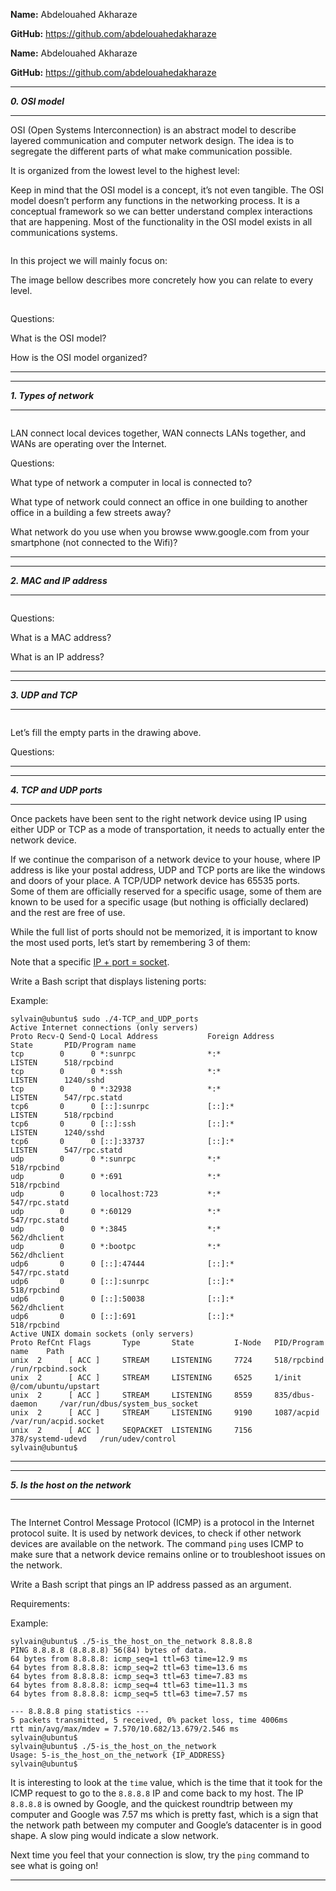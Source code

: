 **Name:** Abdelouahed Akharaze

**GitHub:** https://github.com/abdelouahedakharaze

**Name:** Abdelouahed Akharaze

**GitHub:** https://github.com/abdelouahedakharaze



---

**_0. OSI model_**

---

<p>OSI (Open Systems Interconnection) is an abstract model to describe layered communication and computer network design. The idea is to segregate the different parts of what make communication possible.</p>

<p>It is organized from the lowest level to the highest level:</p>

<p>Keep in mind that the OSI model is a concept, it’s not even tangible. The OSI model doesn’t perform any functions in the networking process.
It is a conceptual framework so we can better understand complex interactions that are happening.
Most of the functionality in the OSI model exists in all communications systems.</p>

<p><img alt="" loading="lazy" src="https://s3.amazonaws.com/alx-intranet.hbtn.io/uploads/medias/2018/6/4e6a0ad87a65d7054248.png?X-Amz-Algorithm=AWS4-HMAC-SHA256&amp;X-Amz-Credential=AKIARDDGGGOUSBVO6H7D%2F20240104%2Fus-east-1%2Fs3%2Faws4_request&amp;X-Amz-Date=20240104T114621Z&amp;X-Amz-Expires=86400&amp;X-Amz-SignedHeaders=host&amp;X-Amz-Signature=2109f6ff3d2b628da10c528fc7f5be1de48ebf1df2277b8a49cc3b89d102f19a" style=""/></p>

<p>In this project we will mainly focus on:</p>

<p>The image bellow describes more concretely how you can relate to every level.</p>

<p><img alt="" loading="lazy" src="https://s3.amazonaws.com/alx-intranet.hbtn.io/uploads/medias/2020/9/0fc96bd99faa7941b18bcae4c5f90c6acd11791d.jpg?X-Amz-Algorithm=AWS4-HMAC-SHA256&amp;X-Amz-Credential=AKIARDDGGGOUSBVO6H7D%2F20240104%2Fus-east-1%2Fs3%2Faws4_request&amp;X-Amz-Date=20240104T114621Z&amp;X-Amz-Expires=86400&amp;X-Amz-SignedHeaders=host&amp;X-Amz-Signature=0379bb0bda616b646938b8568676f18020f70a1697a45fa25d134aa2bcbd6d97" style=""/></p>

<p>Questions:</p>

<p>What is the OSI model?</p>

<p>How is the OSI model organized?</p>

---


---

**_1. Types of network_**

---

<p><img alt="" loading="lazy" src="https://s3.amazonaws.com/alx-intranet.hbtn.io/uploads/medias/2020/9/4b995d4f8078b44afa968d68a98035d2bd7e8fac.jpg?X-Amz-Algorithm=AWS4-HMAC-SHA256&amp;X-Amz-Credential=AKIARDDGGGOUSBVO6H7D%2F20240104%2Fus-east-1%2Fs3%2Faws4_request&amp;X-Amz-Date=20240104T114621Z&amp;X-Amz-Expires=86400&amp;X-Amz-SignedHeaders=host&amp;X-Amz-Signature=c44941353c8d578f80ff239e9c58c67c74d0cc0579b1591cc246efa6ba4f05e2" style=""/></p>

<p>LAN connect local devices together, WAN connects LANs together, and WANs are operating over the Internet.</p>

<p>Questions:</p>

<p>What type of network a computer in local is connected to?</p>

<p>What type of network could connect an office in one building to another office in a building a few streets away?</p>

<p>What network do you use when you browse www.google.com from your smartphone (not connected to the Wifi)?</p>

---


---

**_2. MAC and IP address_**

---

<p><img alt="" loading="lazy" src="https://s3.amazonaws.com/alx-intranet.hbtn.io/uploads/medias/2020/9/1e348ba3bcbb094b02922f821ffeb3d8c5438b7b.jpg?X-Amz-Algorithm=AWS4-HMAC-SHA256&amp;X-Amz-Credential=AKIARDDGGGOUSBVO6H7D%2F20240104%2Fus-east-1%2Fs3%2Faws4_request&amp;X-Amz-Date=20240104T114621Z&amp;X-Amz-Expires=86400&amp;X-Amz-SignedHeaders=host&amp;X-Amz-Signature=165c4ab924c8ea7bd995209c9fbce81054f397f15ed41f14252ad8f27be7fec8" style=""/></p>

<p>Questions:</p>

<p>What is a MAC address?</p>

<p>What is an IP address?</p>

---


---

**_3. UDP and TCP_**

---

<p><img alt="" loading="lazy" src="https://s3.amazonaws.com/alx-intranet.hbtn.io/uploads/medias/2020/9/3d92e3c4a470f8ecf4c73db511fcbbadaa002e1c.jpg?X-Amz-Algorithm=AWS4-HMAC-SHA256&amp;X-Amz-Credential=AKIARDDGGGOUSBVO6H7D%2F20240104%2Fus-east-1%2Fs3%2Faws4_request&amp;X-Amz-Date=20240104T114621Z&amp;X-Amz-Expires=86400&amp;X-Amz-SignedHeaders=host&amp;X-Amz-Signature=43123ff66c4a59e5b1430e311a5c2a106590ada94e086c8ee8aa27a3cd3bf7c9" style=""/></p>

<p>Let’s fill the empty parts in the drawing above.</p>

<p>Questions:</p>

---


---

**_4. TCP and UDP ports_**

---

<p>Once packets have been sent to the right network device using IP using either UDP or TCP as a mode of transportation, it needs to actually enter the network device.</p>

<p>If we continue the comparison of a network device to your house, where IP address is like your postal address, UDP and TCP ports are like the windows and doors of your place. A TCP/UDP network device has 65535 ports. Some of them are officially reserved for a specific usage, some of them are known to be used for a specific usage (but nothing is officially declared) and the rest are free of use.</p>

<p>While the full list of ports should not be memorized, it is important to know the most used ports, let’s start by remembering 3 of them:</p>

<p>Note that a specific <a href="/rltoken/tMKODilbDVpB8EgfIRDJVw" target="_blank" title="IP + port = socket">IP + port = socket</a>.</p>

<p>Write a Bash script that displays listening ports:</p>

<p>Example:</p>

<pre><code>sylvain@ubuntu$ sudo ./4-TCP_and_UDP_ports
Active Internet connections (only servers)
Proto Recv-Q Send-Q Local Address           Foreign Address         State       PID/Program name
tcp        0      0 *:sunrpc                *:*                     LISTEN      518/rpcbind
tcp        0      0 *:ssh                   *:*                     LISTEN      1240/sshd
tcp        0      0 *:32938                 *:*                     LISTEN      547/rpc.statd
tcp6       0      0 [::]:sunrpc             [::]:*                  LISTEN      518/rpcbind
tcp6       0      0 [::]:ssh                [::]:*                  LISTEN      1240/sshd
tcp6       0      0 [::]:33737              [::]:*                  LISTEN      547/rpc.statd
udp        0      0 *:sunrpc                *:*                                 518/rpcbind
udp        0      0 *:691                   *:*                                 518/rpcbind
udp        0      0 localhost:723           *:*                                 547/rpc.statd
udp        0      0 *:60129                 *:*                                 547/rpc.statd
udp        0      0 *:3845                  *:*                                 562/dhclient
udp        0      0 *:bootpc                *:*                                 562/dhclient
udp6       0      0 [::]:47444              [::]:*                              547/rpc.statd
udp6       0      0 [::]:sunrpc             [::]:*                              518/rpcbind
udp6       0      0 [::]:50038              [::]:*                              562/dhclient
udp6       0      0 [::]:691                [::]:*                              518/rpcbind
Active UNIX domain sockets (only servers)
Proto RefCnt Flags       Type       State         I-Node   PID/Program name    Path
unix  2      [ ACC ]     STREAM     LISTENING     7724     518/rpcbind         /run/rpcbind.sock
unix  2      [ ACC ]     STREAM     LISTENING     6525     1/init              @/com/ubuntu/upstart
unix  2      [ ACC ]     STREAM     LISTENING     8559     835/dbus-daemon     /var/run/dbus/system_bus_socket
unix  2      [ ACC ]     STREAM     LISTENING     9190     1087/acpid          /var/run/acpid.socket
unix  2      [ ACC ]     SEQPACKET  LISTENING     7156     378/systemd-udevd   /run/udev/control
sylvain@ubuntu$
</code></pre>

---


---

**_5. Is the host on the network_**

---

<p><img alt="" loading="lazy" src="https://media.giphy.com/media/uDxkJAVSU7GY8/giphy.gif" style=""/></p>

<p>The Internet Control Message Protocol (ICMP) is a protocol in the Internet protocol suite. It is used by network devices, to check if other network devices are available on the network. The command <code>ping</code> uses ICMP to make sure that a network device remains online or to troubleshoot issues on the network. </p>

<p>Write a Bash script that pings an IP address passed as an argument.</p>

<p>Requirements: </p>

<p>Example:</p>

<pre><code>sylvain@ubuntu$ ./5-is_the_host_on_the_network 8.8.8.8
PING 8.8.8.8 (8.8.8.8) 56(84) bytes of data.
64 bytes from 8.8.8.8: icmp_seq=1 ttl=63 time=12.9 ms
64 bytes from 8.8.8.8: icmp_seq=2 ttl=63 time=13.6 ms
64 bytes from 8.8.8.8: icmp_seq=3 ttl=63 time=7.83 ms
64 bytes from 8.8.8.8: icmp_seq=4 ttl=63 time=11.3 ms
64 bytes from 8.8.8.8: icmp_seq=5 ttl=63 time=7.57 ms

--- 8.8.8.8 ping statistics ---
5 packets transmitted, 5 received, 0% packet loss, time 4006ms
rtt min/avg/max/mdev = 7.570/10.682/13.679/2.546 ms
sylvain@ubuntu$
sylvain@ubuntu$ ./5-is_the_host_on_the_network
Usage: 5-is_the_host_on_the_network {IP_ADDRESS}
sylvain@ubuntu$ 
</code></pre>

<p>It is interesting to look at the <code>time</code> value, which is the time that it took for the ICMP request to go to the <code>8.8.8.8</code> IP and come back to my host. The IP <code>8.8.8.8</code> is owned by Google, and the quickest roundtrip between my computer and Google was 7.57 ms which is pretty fast, which is a sign that the network path between my computer and Google’s datacenter is in good shape. A slow ping would indicate a slow network.</p>

<p>Next time you feel that your connection is slow, try the <code>ping</code> command to see what is going on!</p>

---
